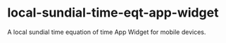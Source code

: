 # local-sundial-time-eqt-app-widget
A local sundial time equation of time App Widget for mobile devices.
